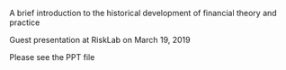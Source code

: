 A brief introduction to the historical development of financial theory and practice

Guest presentation at RiskLab on March 19, 2019

Please see the PPT file 
